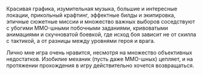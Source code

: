 Красивая графика, изумительная музыка, большие и интересные локации, прикольный крафтинг, эффектные билды и экипировка, эпичные сюжетные миссии и множество важных выборов соседствуют с убогими MMO-шными побочными заданиями, кривоватыми анимациями и скучноватой боевкой, где исход боя зависит не от скилла с тактикой, а от разницы между уровнями героя и врага.

Лично мне игра очень нравится, несмотря на множество объективных недостатков.
Изобилие механик (пусть даже MMO-шных) цепляет, и на протяжении прохождения в игру действительно хочется возвращаться.